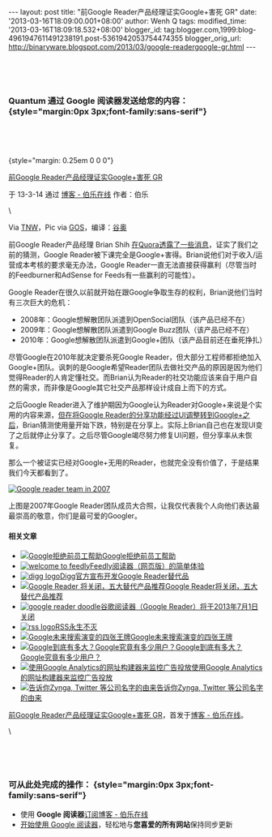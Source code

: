 --- layout: post title: "前Google Reader产品经理证实Google+害死 GR"
date: '2013-03-16T18:09:00.001+08:00' author: Wenh Q tags:
modified\_time: '2013-03-16T18:09:18.532+08:00' blogger\_id:
tag:blogger.com,1999:blog-4961947611491238191.post-5361942053754474355
blogger\_orig\_url:
http://binaryware.blogspot.com/2013/03/google-readergoogle-gr.html ---

 

 

### Quantum 通过 Google 阅读器发送给您的内容： {style="margin:0px 3px;font-family:sans-serif"}

 

 

 {style="margin: 0.25em 0 0 0"}

[前Google Reader产品经理证实Google+害死
GR](http://blog.jobbole.com/35939/?utm_source=rss&utm_medium=rss&utm_campaign=%25e5%2589%258dgoogle-reader%25e4%25ba%25a7%25e5%2593%2581%25e7%25bb%258f%25e7%2590%2586%25e8%25af%2581%25e5%25ae%259egoogle%25e5%25ae%25b3%25e6%25ad%25bb-gr)

于 13-3-14 通过 [博客 - 伯乐在线](http://blog.jobbole.com) 作者：伯乐

\

Via [TNW](http://thenextweb.com/google/2013/03/14/former-google-reader-product-manager-confirms-our-suspicions-its-demise-is-all-about-google/)，Pic
via [GOS](http://googlesystem.blogspot.com/2013/03/no-more-google-reader.html)，编译：[谷奥](http://www.guao.hk/posts/former-google-reader-product-manager-confirms-our-suspicions-its-demise-is-all-about-google-plus.html)

前Google Reader产品经理 Brian
Shih [在Quora透露了一些消息](https://www.quora.com/Google-Reader-Shut-Down-March-2013/Why-is-Google-killing-Google-Reader)，证实了我们之前的猜测，Google
Reader被下课完全是Google+害得。Brian说他们对于收入/运营成本考核的要求毫无办法，Google
Reader一直无法直接获得赢利（尽管当时的Feedburner和AdSense for
Feeds有一些赢利的可能性）。

Google
Reader在很久以前就开始在跟Google争取生存的权利，Brian说他们当时有三次巨大的危机：

-   2008年：Google想解散团队派遣到OpenSocial团队（该产品已经不在）
-   2009年：Google想解散团队派遣到Google Buzz团队（该产品已经不在）
-   2010年：Google想解散团队派遣到Google+团队（该产品目前还在垂死挣扎）

尽管Google在2010年就决定要杀死Google
Reader，但大部分工程师都拒绝加入Google+团队。讽刺的是Google希望Reader团队去做社交产品的原因是因为他们觉得Reader的人肯定懂社交。而Brian认为Reader的社交功能应该来自于用户自然的需求，而非像是Google其它社交产品那样设计成自上而下的方式。

之后Google
Reader进入了维护期因为Google认为Reader对Google+来说是个实用的内容来源，[但在将Google
Reader的分享功能经过UI调整转到Google+之后](http://www.guao.hk/posts/google-reader-replaces-like-and-share-with-plusone.html)，Brian猜测使用量开始下跌，特别是在分享上。实际上Brian自己也在发现UI变了之后就停止分享了。之后尽管Google竭尽努力修复UI问题，但分享率从未恢复。

那么一个被证实已经对Google+无用的Reader，也就完全没有价值了，于是结果我们今天都看到了。

[![Google reader team in
2007](http://blog.jobbole.com/wp-content/uploads/2013/03/Google-reader-team-in-2007.jpg "Google reader team in 2007")](http://blog.jobbole.com/wp-content/uploads/2013/03/Google-reader-team-in-2007.jpg "Google reader team in 2007")

上图是2007年Google
Reader团队成员大合照，让我仅代表我个人向他们表达最最崇高的敬意，你们是最可爱的Googler。

#### 相关文章

-   [![Google拒绝前员工帮助](http://blog.jobbole.com/wp-content/uploads/2011/11/Google-logo.jpg)](http://blog.jobbole.com/5404/)[Google拒绝前员工帮助](http://blog.jobbole.com/5404/)
-   [![welcome to
    feedly](http://blog.jobbole.com/wp-content/uploads/2013/03/welcome-to-feedly-150x150.png)](http://blog.jobbole.com/35970/)[Feedly阅读器（网页版）的简单体验](http://blog.jobbole.com/35970/)
-   [![digg
    logo](http://blog.jobbole.com/wp-content/uploads/2013/03/digg-logo-blue-150x150.jpg)](http://blog.jobbole.com/35953/)[Digg官方宣布开发Google
    Reader替代品](http://blog.jobbole.com/35953/)
-   [![Google Reader
    将关闭，五大替代产品推荐](http://blog.jobbole.com/wp-content/uploads/2013/03/58-150x150.jpg)](http://blog.jobbole.com/35908/)[Google
    Reader将关闭，五大替代产品推荐](http://blog.jobbole.com/35908/)
-   [![google reader
    doodle](http://blog.jobbole.com/wp-content/uploads/2013/03/google-reader-doodle-150x150.jpeg)](http://blog.jobbole.com/35836/)[谷歌阅读器（Google
    Reader）将于2013年7月1日关闭](http://blog.jobbole.com/35836/)
-   [![rss
    logo](http://blog.jobbole.com/wp-content/uploads/2012/04/rss-logo--150x150.jpg)](http://blog.jobbole.com/18436/)[RSS永生不灭](http://blog.jobbole.com/18436/)
-   [![Google未来搜索演变的四张王牌
    ](http://blog.jobbole.com/wp-content/uploads/2011/11/Google-logo.jpg)](http://blog.jobbole.com/9291/)[Google未来搜索演变的四张王牌](http://blog.jobbole.com/9291/)
-   [![Google到底有多大？Google究竟有多少用户？](http://blog.jobbole.com/wp-content/plugins/wordpress-23-related-posts-plugin/static/thumbs/10.jpg)](http://blog.jobbole.com/647/)[Google到底有多大？Google究竟有多少用户？](http://blog.jobbole.com/647/)
-   [![使用Google
    Analytics的网址构建器来监控广告投放](http://blog.jobbole.com/wp-content/uploads/2011/11/Google-logo.jpg)](http://blog.jobbole.com/7618/)[使用Google
    Analytics的网址构建器来监控广告投放](http://blog.jobbole.com/7618/)
-   [![告诉你Zynga, Twitter
    等公司名字的由来](http://blog.jobbole.com/wp-content/plugins/wordpress-23-related-posts-plugin/static/thumbs/14.jpg)](http://blog.jobbole.com/1091/)[告诉你Zynga,
    Twitter 等公司名字的由来](http://blog.jobbole.com/1091/)

[前Google Reader产品经理证实Google+害死
GR](http://blog.jobbole.com/35939/)，首发于[博客 -
伯乐在线](http://blog.jobbole.com)。

\

 

 

### 可从此处完成的操作： {style="margin:0px 3px;font-family:sans-serif"}

-   使用 **Google 阅读器**[订阅博客 -
    伯乐在线](http://www.google.com/reader/view/feed%2Fhttp%3A%2F%2Fblog.jobbole.com%2Ffeed%2F?source=email)
-   [开始使用 Google
    阅读器](http://www.google.com/reader/?source=email)，轻松地与**您喜爱的所有网站**保持同步更新

 

 

